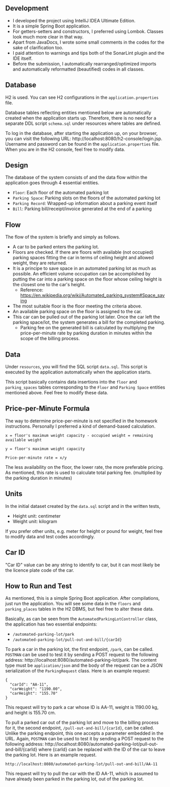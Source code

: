 ## Development
* I developed the project using IntelliJ IDEA Ultimate Edition.
* It is a simple Spring Boot application.
* For getters-setters and constructors, I preferred using Lombok. Classes look much more clear in that way.
* Apart from JavaDocs, I wrote some small comments in the codes for the sake of clarification too.
* I paid attention to warnings and tips both of the SonarLint plugin and the IDE itself.
* Before the submission, I automatically rearranged/optimized imports and automatically reformatted (beautified) codes in all classes.


## Database
H2 is used. You can see H2 configurations in the `application.properties` file. 

Database tables reflecting entities mentioned below are automatically created when the application starts up. Therefore, there is no need for a separate DDL script `schema.sql` under resources where tables are defined.

To log in the database, after starting the application up, on your browser, you can visit the following URL: http://localhost:8080/h2-console/login.jsp. Username and password can be found in the `application.properties` file. When you are in the H2 console, feel free to modify data.


## Design
The database of the system consists of and the data flow within the application goes through 4 essential entities.
* `Floor`: Each floor of the automated parking lot
* `Parking Space`: Parking slots on the floors of the automated parking lot
* `Parking Record`: Wrapped-up information about a parking event itself
* `Bill`: Parking bill/receipt/invoice generated at the end of a parking


## Flow
The flow of the system is briefly and simply as follows.
* A car to be parked enters the parking lot.
* Floors are checked. If there are floors with available (not occupied) parking spaces fitting the car in terms of ceiling height and allowed weight, they are returned.
* It is a principe to save space in an automated parking lot as much as possible. An efficient volume occupation can be accomplished by putting the car into a parking space on the floor whose ceiling height is the closest one to the car's height.
    * Reference: https://en.wikipedia.org/wiki/Automated_parking_system#Space_saving
* The most suitable floor is the floor meeting the criteria above.
* An available parking space on the floor is assigned to the car.
* This car can be pulled out of the parking lot later. Once the car left the parking space/lot, the system generates a bill for the completed parking.
  * Parking fee on the generated bill is calculated by multiplying the price-per-minute rate by parking duration in minutes within the scope of the billing process.


## Data
Under `resources`, you will find the SQL script `data.sql`. This script is executed by the application automatically when the application starts.

This script basically contains data insertions into the `floor` and `parking_spaces` tables corresponding to the `Floor` and `Parking Space` entities mentioned above. Feel free to modify these data.


## Price-per-Minute Formula
The way to determine price-per-minute is not specified in the homework instructions. Personally I preferred a kind of demand-based calculation.

```
x = floor's maximum weight capacity - occupied weight = remaining available weight

y = floor's maximum weight capacity

Price-per-minute rate = x/y
```

The less availability on the floor, the lower rate, the more preferable pricing. As mentioned, this rate is used to calculate total parking fee. (multiplied by the parking duration in minutes)


## Units
In the initial dataset created by the `data.sql` script and in the written tests,

* Height unit: centimeter
* Weight unit: kilogram

If you prefer other units, e.g. meter for height or pound for weight, feel free to modify data and test codes accordingly.


## Car ID
"Car ID" value can be any string to identify to car, but it can most likely be the licence plate code of the car.


## How to Run and Test
As mentioned, this is a simple Spring Boot application. After compilations, just run the application. You will see some data in the `floors` and `parking_places` tables in the H2 DBMS, but feel free to alter these data.

Basically, as can be seen from the `AutomatedParkingLotController` class, the application has two essential endpoints:
* `/automated-parking-lot/park`
* `/automated-parking-lot/pull-out-and-bill/{carId}`

To park a car in the parking lot, the first endpoint, `/park`, can be called. `POSTMAN` can be used to test it by sending a POST request to the following address: http://localhost:8080/automated-parking-lot/park. 
The content type must be `application/json` and the body of the request can be a JSON serialization of the `ParkingRequest` class. Here is an example request:

```
{
  "carId": "AA-11",
  "carWeight": "1190.00",
  "carHeight": "155.70"
}
```

This request will try to park a car whose ID is AA-11, weight is 1190.00 kg, and height is 155.70 cm.

To pull a parked car out of the parking lot and move to the billing process for it, the second endpoint, `/pull-out-and-bill/{carId}`, can be called. 
Unlike the parking endpoint, this one accepts a parameter embedded in the URL. Again, `POSTMAN` can be used to test it by sending a POST request to the following address: http://localhost:8080/automated-parking-lot/pull-out-and-bill/{carId} where {carId} can be replaced with the ID of the car to leave the parking lot. 
Here is an example request.

```
http://localhost:8080/automated-parking-lot/pull-out-and-bill/AA-11
```

This request will try to pull the car with the ID AA-11, which is assumed to have already been parked in the parking lot, out of the parking lot.
